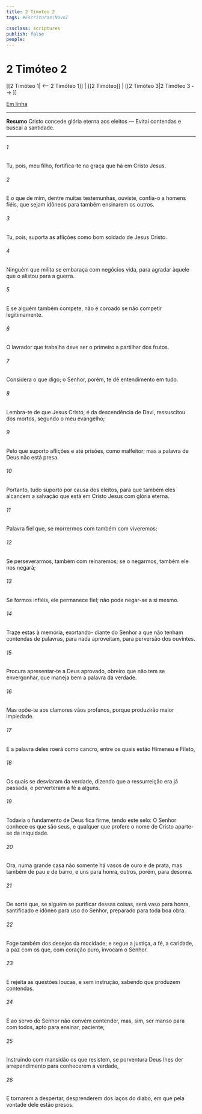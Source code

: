 ```yaml
---
title: 2 Timóteo 2
tags: #Escrituras\NovoT

cssclass: scriptures
publish: false
people:
---
```


# 2 Timóteo 2
[[2 Timóteo 1| <-- 2 Timóteo 1]] | [[2 Timóteo]] | [[2 Timóteo 3|2 Timóteo 3 --> ]]

[Em linha](https://churchofjesuschrist.org/study/scriptures/nt/2-tim/2?lang=por)

---
__Resumo__
Cristo concede glória eterna aos eleitos — Evitai contendas e buscai a santidade.

---
###### 1 
Tu, pois, meu filho, fortifica-te na graça que há em Cristo Jesus.

###### 2 
E o que de mim, dentre muitas testemunhas, ouviste, confia-o a homens fiéis, que sejam idôneos para também ensinarem os outros.

###### 3 
Tu, pois, suporta as aflições como bom soldado de Jesus Cristo.

###### 4 
Ninguém que milita se embaraça com negócios  vida, para agradar àquele que o alistou para a guerra.

###### 5 
E se alguém também compete, não é coroado se não competir legitimamente.

###### 6 
O lavrador que trabalha deve ser o primeiro a partilhar dos frutos.

###### 7 
Considera o que digo; o Senhor, porém, te dê entendimento em tudo.

###### 8 
Lembra-te de que Jesus Cristo,  é da descendência de Davi, ressuscitou dos mortos, segundo o meu evangelho;

###### 9 
Pelo que suporto aflições e até prisões, como  malfeitor; mas a palavra de Deus não está presa.

###### 10 
Portanto, tudo suporto por causa dos eleitos, para que também eles alcancem a salvação que está em Cristo Jesus com glória eterna.

###### 11 
Palavra fiel  que, se morrermos com  também com  viveremos;

###### 12 
Se perseverarmos, também com  reinaremos; se o negarmos, também ele nos negará;

###### 13 
Se formos infiéis, ele permanece fiel; não pode negar-se a si mesmo.

###### 14 
Traze estas  à memória, exortando- diante do Senhor a que não tenham contendas de palavras,  para nada aproveitam,  para perversão dos ouvintes.

###### 15 
Procura apresentar-te a Deus aprovado,  obreiro que não tem  se envergonhar, que maneja bem a palavra da verdade.

###### 16 
Mas opõe-te aos clamores vãos  profanos, porque produzirão maior impiedade.

###### 17 
E a palavra deles roerá como cancro, entre os quais estão Himeneu e Fileto,

###### 18 
Os quais se desviaram da verdade, dizendo que a ressurreição era já passada, e perverteram a fé a alguns.

###### 19 
Todavia o fundamento de Deus fica firme, tendo este selo: O Senhor conhece os que são seus, e qualquer que profere o nome de Cristo aparte-se da iniquidade.

###### 20 
Ora, numa grande casa não somente há vasos de ouro e de prata, mas também de pau e de barro, e uns para honra, outros, porém, para desonra.

###### 21 
De sorte que, se alguém se purificar dessas coisas, será vaso para honra, santificado e idôneo para uso do Senhor,  preparado para toda boa obra.

###### 22 
Foge também dos desejos da mocidade; e segue a justiça, a fé, a caridade,  a paz com os que, com  coração puro, invocam o Senhor.

###### 23 
E rejeita as questões loucas, e sem instrução, sabendo que produzem contendas.

###### 24 
E ao servo do Senhor não convém contender, mas, sim, ser manso para com todos, apto para ensinar, paciente;

###### 25 
Instruindo com mansidão os que resistem, se porventura Deus lhes der arrependimento para conhecerem a verdade,

###### 26 
E tornarem a despertar,  desprenderem dos laços do diabo, em que pela vontade dele estão presos.


